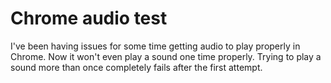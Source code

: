 # Chrome audio test

I've been having issues for some time getting audio to play properly in Chrome. Now it won't even play a sound one time properly. Trying to play a sound more than once completely fails after the first attempt.
